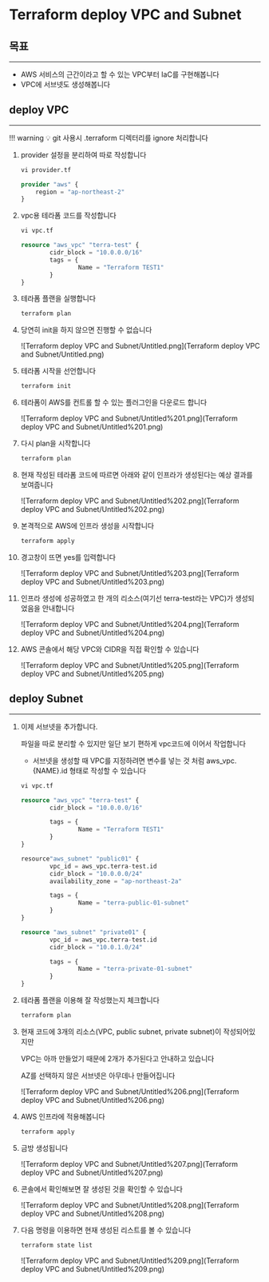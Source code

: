 # Terraform deploy VPC and Subnet

## 목표

---

- AWS 서비스의 근간이라고 할 수 있는 VPC부터 IaC를 구현해봅니다
- VPC에 서브넷도 생성해봅니다

## deploy VPC

---

!!! warning
    💡 git 사용시 .terraform 디렉터리를 ignore 처리합니다

1. provider 설정을 분리하여 따로 작성합니다

    ```s
    vi provider.tf
    ```

    ```terraform title="provider.tf"
    provider "aws" {
        region = "ap-northeast-2"
    }
    ```

2. vpc용 테라폼 코드를 작성합니다

    ```s
    vi vpc.tf
    ```

    ```terraform title="vpc.tf"
    resource "aws_vpc" "terra-test" {
            cidr_block = "10.0.0.0/16"
            tags = {
                    Name = "Terraform TEST1"
            }
    }
    ```
    
3. 테라폼 플랜을 실행합니다

    ```s
    terraform plan
    ```
    
4. 당연히 init을 하지 않으면 진행할 수 없습니다
    
    ![Terraform deploy VPC and Subnet/Untitled.png](Terraform deploy VPC and Subnet/Untitled.png)
    
5. 테라폼 시작을 선언합니다

    ```s
    terraform init
    ```
        
6. 테라폼이 AWS를 컨트롤 할 수 있는 플러그인을 다운로드 합니다
    
    ![Terraform deploy VPC and Subnet/Untitled%201.png](Terraform deploy VPC and Subnet/Untitled%201.png)
    
7. 다시 plan을 시작합니다

    ```s
    terraform plan
    ```

8. 현재 작성된 테라폼 코드에 따르면 아래와 같이 인프라가 생성된다는 예상 결과를 보여줍니다
    
    ![Terraform deploy VPC and Subnet/Untitled%202.png](Terraform deploy VPC and Subnet/Untitled%202.png)
    
9. 본격적으로 AWS에 인프라 생성을 시작합니다

    ```s
    terraform apply
    ```
    
10. 경고창이 뜨면 yes를 입력합니다
    
    ![Terraform deploy VPC and Subnet/Untitled%203.png](Terraform deploy VPC and Subnet/Untitled%203.png)
    
11. 인프라 생성에 성공하였고
한 개의 리소스(여기선 terra-test라는 VPC)가 생성되었음을 안내합니다
    
    ![Terraform deploy VPC and Subnet/Untitled%204.png](Terraform deploy VPC and Subnet/Untitled%204.png)
    
12. AWS 콘솔에서 해당 VPC와 CIDR을 직접 확인할 수 있습니다
    
    ![Terraform deploy VPC and Subnet/Untitled%205.png](Terraform deploy VPC and Subnet/Untitled%205.png)
    

## deploy Subnet

---

1. 이제 서브넷을 추가합니다. 
    
    파일을 따로 분리할 수 있지만 일단 보기 편하게 vpc코드에 이어서 작업합니다
    
    - 서브넷을 생성할 때 VPC를 지정하려면 변수를 넣는 것 처럼 aws_vpc.{NAME}.id 형태로 작성할 수 있습니다
    
    ```s
    vi vpc.tf
    ```

    ```terraform title="vpc.tf"
    resource "aws_vpc" "terra-test" {
            cidr_block = "10.0.0.0/16"

            tags = {
                    Name = "Terraform TEST1"
            }
    }

    resource"aws_subnet" "public01" {
            vpc_id = aws_vpc.terra-test.id
            cidr_block = "10.0.0.0/24"
            availability_zone = "ap-northeast-2a"

            tags = {
                    Name = "terra-public-01-subnet"
            }
    }

    resource "aws_subnet" "private01" {
            vpc_id = aws_vpc.terra-test.id
            cidr_block = "10.0.1.0/24"

            tags = {
                    Name = "terra-private-01-subnet"
            }
    }
    ```
    
1. 테라폼 플랜을 이용해 잘 작성했는지 체크합니다
 
    ```s
    terraform plan
    ```
    
3. 현재 코드에 3개의 리소스(VPC, public subnet, private subnet)이 작성되어있지만
    
    VPC는 아까 만들었기 때문에 2개가 추가된다고 안내하고 있습니다
    
    AZ를 선택하지 않은 서브넷은 아무데나 만들어집니다
    
    ![Terraform deploy VPC and Subnet/Untitled%206.png](Terraform deploy VPC and Subnet/Untitled%206.png)
    
4. AWS 인프라에 적용해봅니다
    
    ```s
    terraform apply
    ```

5. 금방 생성됩니다

    ![Terraform deploy VPC and Subnet/Untitled%207.png](Terraform deploy VPC and Subnet/Untitled%207.png)
    
6. 콘솔에서 확인해보면 잘 생성된 것을 확인할 수 있습니다
    
    ![Terraform deploy VPC and Subnet/Untitled%208.png](Terraform deploy VPC and Subnet/Untitled%208.png)
    
7. 다음 명령을 이용하면 현재 생성된 리스트를 볼 수 있습니다
    
    ```s
    terraform state list
    ```

    ![Terraform deploy VPC and Subnet/Untitled%209.png](Terraform deploy VPC and Subnet/Untitled%209.png)
    
